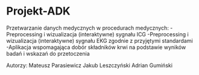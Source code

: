 # Projekt-ADK

Przetwarzanie danych medycznych w procedurach medycznych:
  -Preprocessing i wizualizacja (interaktywne) sygnału ICG
  -Preprocessing i wizualizacja (interaktywne) sygnału EKG zgodnie z przyjętymi standardami
  -Aplikacja wspomagająca dobór składników krwi na podstawie wyników badań i wskazań do przetoczenia

Autorzy:
Mateusz Parasiewicz
Jakub Leszczyński
Adrian Gumiński
